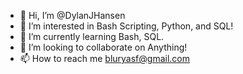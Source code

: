 - 👋 Hi, I’m @DylanJHansen
- 👀 I’m interested in Bash Scripting, Python, and SQL!
- 🌱 I’m currently learning Bash, SQL.
- 💞️ I’m looking to collaborate on Anything!
- 📫 How to reach me bluryasf@gmail.com

<!---
DylanJHansen/DylanJHansen is a ✨ special ✨ repository because its `README.md` (this file) appears on your GitHub profile.
You can click the Preview link to take a look at your changes.
--->
